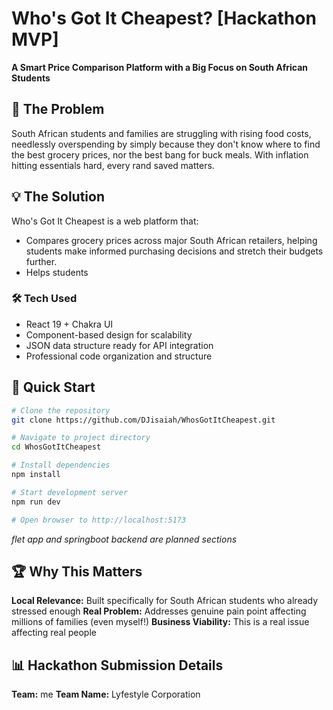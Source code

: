 # Who's Got It Cheapest? [Hackathon MVP]

**A Smart Price Comparison Platform with a Big Focus on South African Students**

## 🎯 The Problem

South African students and families are struggling with rising food costs, needlessly overspending by simply because they don't know where to find the best grocery prices, nor the best bang for buck meals. With inflation hitting essentials hard, every rand saved matters.

## 💡 The Solution

Who's Got It Cheapest is a web platform that: 
- Compares grocery prices across major South African retailers, helping students make informed purchasing decisions and stretch their budgets further.
- Helps students 

### 🛠️ Tech Used
- React 19 + Chakra UI
- Component-based design for scalability
- JSON data structure ready for API integration
- Professional code organization and structure

## 🚀 Quick Start

```bash
# Clone the repository
git clone https://github.com/DJisaiah/WhosGotItCheapest.git

# Navigate to project directory
cd WhosGotItCheapest

# Install dependencies
npm install

# Start development server
npm run dev

# Open browser to http://localhost:5173
```

*flet app and springboot backend are planned sections*

## 🏆 Why This Matters

**Local Relevance:** Built specifically for South African students who already stressed enough
**Real Problem:** Addresses genuine pain point affecting millions of families (even myself!)
**Business Viability:** This is a real issue affecting real people


## 📊 Hackathon Submission Details

**Team:** me
**Team Name:** Lyfestyle Corporation